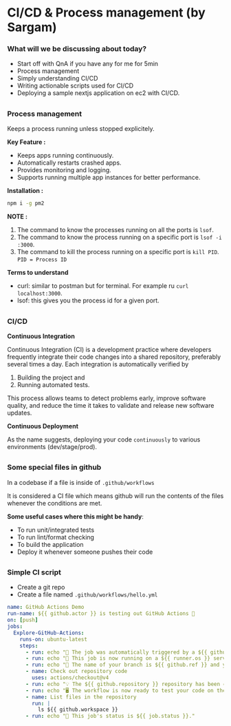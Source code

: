# CI/CD & Process management (by Sargam)

### What will we be discussing about today?

- Start off with QnA if you have any for me for 5min
- Process management
- Simply understanding CI/CD
- Writing actionable scripts used for CI/CD
- Deploying a sample nextjs application on ec2 with CI/CD.

##

### Process management 

Keeps a process running unless stopped explicitely.

**Key Feature :**

- Keeps apps running continuously.
- Automatically restarts crashed apps.
- Provides monitoring and logging.
- Supports running multiple app instances for better performance.

**Installation :**

```bash
npm i -g pm2
```

**NOTE :** 
1. The command to know the processes running on all the ports is `lsof`.
2. The command to know the process running on a specific port is `lsof -i :3000`.
2. The command to kill the process running on a specific port is `kill PID`. `PID = Process ID`

**Terms to understand**

- curl: similar to postman but for terminal. For example ru `curl localhost:3000`.
- lsof: this gives you the process id for a given port.

##

### CI/CD

**Continuous Integration**

Continuous Integration (CI) is a development practice where developers frequently integrate their code changes into a shared repository, preferably several times a day. Each integration is automatically verified by

1. Building the project and
2. Running automated tests.

This process allows teams to detect problems early, improve software quality, and reduce the time it takes to validate and release new software updates.

**Continuous Deployment**

As the name suggests, deploying your code `continuously` to various environments (dev/stage/prod).

##

### Some special files in github

In a codebase if a file is inside of `.github/workflows`

It is considered a CI file which means github will run the contents of the files whenever the conditions are met.

**Some useful cases where this might be handy**:

- To run unit/integrated tests
- To run lint/format checking
- To build the application
- Deploy it whenever someone pushes their code

##

### Simple CI script

- Create a git repo
- Create a file named `.github/workflows/hello.yml`

```yml
name: GitHub Actions Demo
run-name: ${{ github.actor }} is testing out GitHub Actions 🚀
on: [push]
jobs:
  Explore-GitHub-Actions:
    runs-on: ubuntu-latest
    steps:
      - run: echo "🎉 The job was automatically triggered by a ${{ github.event_name }} event."
      - run: echo "🐧 This job is now running on a ${{ runner.os }} server hosted by GitHub!"
      - run: echo "🔎 The name of your branch is ${{ github.ref }} and your repository is ${{ github.repository }}."
      - name: Check out repository code
        uses: actions/checkout@v4
      - run: echo "💡 The ${{ github.repository }} repository has been cloned to the runner."
      - run: echo "🖥️ The workflow is now ready to test your code on the runner."
      - name: List files in the repository
        run: |
          ls ${{ github.workspace }}
      - run: echo "🍏 This job's status is ${{ job.status }}."
```